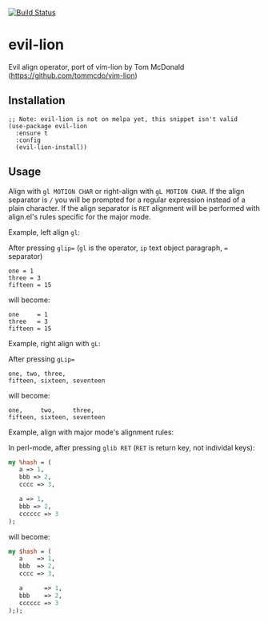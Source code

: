 [![Build Status](https://travis-ci.org/edkolev/evil-lion.svg?branch=master)](https://travis-ci.org/edkolev/evil-lion)

evil-lion
=========

Evil align operator, port of vim-lion by Tom McDonald (https://github.com/tommcdo/vim-lion)

Installation
------------

``` emacs-lisp
;; Note: evil-lion is not on melpa yet, this snippet isn't valid
(use-package evil-lion
  :ensure t
  :config
  (evil-lion-install))
```

Usage
-----

Align with `gl MOTION CHAR` or right-align with `gL MOTION CHAR`.
If the align separator is `/` you will be prompted for a regular expression instead of a plain character.
If the align separator is `RET` alignment will be performed with align.el's rules specific for the major mode.

Example, left align `gl`:

After pressing `glip=` (`gl` is the operator, `ip` text object paragraph, `=` separator)
```
one = 1
three = 3
fifteen = 15
```

will become:

```
one     = 1
three   = 3
fifteen = 15
```

Example, right align with `gL`:

After pressing `gLip=`
```
one, two, three,
fifteen, sixteen, seventeen
```

will become:

```
one,     two,     three,
fifteen, sixteen, seventeen
```

Example, align with major mode's alignment rules:

In perl-mode, after pressing `glib RET` (`RET` is return key, not individal keys):

``` perl
my %hash = (
   a => 1,
   bbb => 2,
   cccc => 3,

   a => 1,
   bbb => 2,
   cccccc => 3
);
```

will become:

``` perl
my $hash = (
   a    => 1,
   bbb  => 2,
   cccc => 3,

   a      => 1,
   bbb    => 2,
   cccccc => 3
););
```
